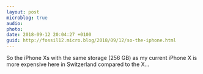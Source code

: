 ```yaml
---
layout: post
microblog: true
audio: 
photo: 
date: 2018-09-12 20:04:27 +0100
guid: http://fossil12.micro.blog/2018/09/12/so-the-iphone.html
---
```

So the iPhone Xs with the same storage (256 GB) as my current iPhone X is more expensive here in Switzerland compared to the X...
